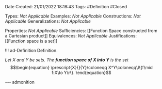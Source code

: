 <br />
<br />

Date Created: 21/01/2022 18:18:43
Tags: #Definition #Closed 

Types: _Not Applicable_
Examples: _Not Applicable_
Constructions: _Not Applicable_
Generalizations: _Not Applicable_

Properties: _Not Applicable_
Sufficiencies: [[Function Space constructed from a Cartesian product]]
Equivalences: _Not Applicable_
Justifications: [[Function space is a set]]

!!! ad-Definition Definition.

_Let $X$ and $Y$ be sets. The **function space of $X$ into $Y$** is the set_
$$\begin{equation}
    \prescript{X}{}{Y}\coloneqq X^Y\coloneqq\l\{f\mid f:X\to Y\r\}.
\end{equation}$$

--- admonition

